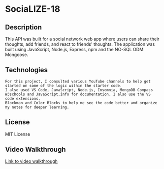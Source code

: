 # SociaLIZE-18

## Description
This API was built for a social network web app where users can share their thoughts, add friends, and react to friends' thoughts. 
The application was built using JavaScript, Node.js, Express, npm and the NO-SQL ODM Mongoose. 
    
## Technologies
    For this project, I consulted various YouTube channels to help get started on some of the logic within the starter code.
    I also used VS Code, JavaScript, Node.js, Insomnia, MongoDB Compass W3schools and JavaScript.info for documentation. I also use the VS code extensions,
    Blockman and Color Blocks to help me see the code better and organize my notes for deeper learning.
    
## License
  MIT License
  
## Video Walkthrough

[Link to video walkthrough](https://drive.google.com/file/d/1G4hrIZnBnxJViU_oS6mDvWEXIpzSgTBb/view)
